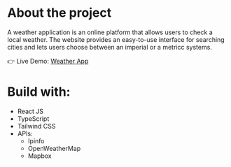 # About the project

A weather application is an online platform that allows users to check a local weather.  The website provides an easy-to-use interface for searching cities and lets users choose between an imperial or a metricc systems.

👉 Live Demo: [Weather App](https://react-weather-jet-phi.vercel.app)

# Build with:
- React JS
- TypeScript
- Tailwind CSS
- APIs:
  - Ipinfo
  - OpenWeatherMap
  - Mapbox



